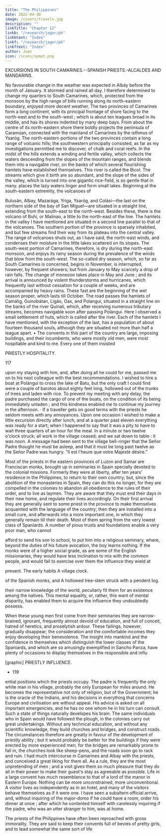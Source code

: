 ```yaml
---
title: "The Philippines"
date: 2022-04-30
image: /covers/travels.jpg
description: ""
linkTitle: "Chapter 12"
linkb: "/research/jagor/ph"
linkbtext: "Index"
linkf: "/research/jagor/ph"
linkftext: "Index"
author: Juan
icon: /icons/spmat.png
---
```



EXCURSIONS IN SOUTH CAMARINES.--SPANISH PRIESTS.-ALCALDES AND MANDARINS.

No favourable change in the weather was expected in Albáy before the month of January. It stormed and rained all day. I therefore determined to change my quarters to South Camarines, which, protected from the monsoon by the high range of bills running along its north-eastern boundary, enjoyed more decent weather. The two provinces of Camarines form a long continent, with its principal frontage of shore facing to the north-east and to the south-west ; which is about ten leagues broad in its middle, and has its shores indented by many deep bays. From about the centre of its north-eastern shore there boldly projects the peninsula of Caramúan, connected with the mainland of Camarines by the isthmus of Ysaróg. The north-eastern portions of the two provinces contain a long range of volcanic hills; the southwestern principally consisted, as far as my investigations permitted me to discover, of chalk and coral reefs. In the midst of the hills extends a winding and fertile valley, which collects the waters descending from the slopes of the mountain ranges, and blends them into a navigable river, on the banks of which several flourishing hamlets have established themselves. This river is called the Bicol. The streams which give it birth are so abundant, and the slope of the sides of the valley, which is turned into one gigantic rice-field, is so gentle that in many. places the lazy waters linger and form small lakes. Beginning at the south-eastern extremity, the volcanoes of

Bulusán, Albay, Mazarága, Yriga, Ysaróg, and Colási—the last on the northern side of the bay of San Miguel—are situated in a straight line, extending from the south-east to the north-west. Besides these, there is the volcano of Buhi, or Malinao, a little to the north-east of the line. The hamlets in the valley I have mentioned are situated in a second line parallel to that of the volcanoes. The southern portion of the province is sparsely inhabited, and but few streams find their way from its plateau into the central valley. The range of volcanoes shuts out, as I have said, the north-east winds, and condenses their moisture in the little lakes scattered on its slopes. The south-west portion of Camarines, therefore, is dry during the north-east monsoon, and enjoys its rainy season during the prevalence of the winds that blow from the south-west. The so-called dry season, which, so far as South Camarínes is concerned, begins in November, is interrupted, however, by frequent showers; but from January to May scarcely a drop of rain falls. The change of monsoon takes place in May and June ; and its arrival is announced by violent thunderstorms and hurricanes, which frequently last without cessation for a couple of weeks, and are accompanied by heavy rains. These fast are the beginning of the wet season proper, which lasts till October. The road passes the hamlets of Camálig, Guinobátan, Ligáo, Oas, and Polangui, situated in a straight line on the banks of the river Quínali, which, after receiving numerous tributary streams, becomes navigable soon after passing Polángui. Here I observed a small settlement of huts, which is called after the river. Each of the hamlets I have mentioned, with the exception of the last, has a population of about fourteen thousand souls, although they are situated not more than half a league apart. • The convents in this part of the country are large, imposing buildings, and their incumbents, who were mostly old men, were most hospitable and kind to me. Every one of them insisted

PRIESTLY HOSPITALITY.

117

upon my staying with him, and, after doing all he could for me, passed me on to his next colleague with the best recommendations. I wished to hire a boat at Polángui to cross the lake of Batu, but the only craft I could find were a couple of barotos about eighty feet long, hollowed out of the trunks of trees and laden with rice. To prevent my meeting with any delay, the padre purchased the cargo of one of the boats, on the condition of its being immediately unladen ; and this kindness enabled me to continue my journey in the afternoon. · If a traveller gets on good terms with the priests he seldom meets with any annoyances. Upon one occasion I wished to make a little excursion directly after lunch, and at a quarter past eleven everything was ready for a start; when I happened to say that it was a pity to have to wait three quarters of an hour for the meal. In a minute or two twelve o'clock struck; all work in the village ceased; and we sat down to table : it was noon. A message had been sent to the village bell-ringer that the Señor Padre thought he must be asleep, and that it must be long past twelve as the Señor Padre was hungry. “Il est l'heure que votre Majesté désire.”

Most of the priests in the eastern provinces of Luzon and Samar are Franciscan monks, brought up in seminaries in Spain specially devoted to the colonial missions. Formerly they were at liberty, after ten years' residence in the Philippines, to return to their own country; but, since the abolition of the monasteries in Spain, they can do this no longer, for they are compelled in the colonies to abandon all obedience to the rules of their order, and to live as laymen. They are aware that they must end their days in their new home, and regulate their lives accordingly. On their first arrival they are generally sent to some priest in the province to make themselves acquainted with the language of the country; then they are installed into a small cure, and afterwards into a more important one, in which they generally remain till their death. Most of them spring from the very lowest class of Spaniards. A number of pious trusts and foundations enable a very poor man, who cannot

afford to send his son to school, to put him into a religious seminary, where, beyond the duties of his future avocation, the boy learns nothing. If the monks were of a higher social grade, as are some of the English missionaries, they would have less inclination to mix with the common people, and would fail to exercise over them the influence they wield at

present. The early habits A village clock.

of the Spanish monks, and A hollowed tree-stem struck with a pendent log.

their narrow knowledge of the world, peculiarly fit them for an existence among the natives. This mental equality, or, rather, this want of mental disparity, has enabled them to acquire the influence they undoubtedly possess.

When these young men first come from their seminaries they are narrow-brained, ignorant, frequently almost devoid of education, and full of conceit, hatred of heretics, and proselytish ardour. These failings, however, gradually disappear; the consideration and the comfortable incomes they enjoy developing their benevolence. The insight into mankind and the confidence in themselves which distinguish the lower classes of the Spaniards, and which are so amusingly exemplified in Sancho Panza, have plenty of occasions to display themselves in the responsible and influ

[graphic]
PRIESTLY INFLUENCE.

- 119

ential positions which the priests occupy. The padre is frequently the only white man in his village, probably the only European for miles around. He becomes the representative not only of religion, but of the Government; he is the oracle of the Indians, and his decisions in everything that concerns Europe and civilisation are without appeal. His advice is asked on all important emergencies, and he has no one whom he in his turn can consult. Such a state of things naturally developes his brain. The same individuals who in Spain would have followed the plough, in the colonies carry out great undertakings. Without any technical education, and without any scientific knowledge, they build churches and bridges, and construct roads. The circumstances therefore are greatly in favour of the development of priestly ability ; but it would probably be better for the buildings if they were erected by more experienced men, for the bridges are remarkably prone to fall in, the churches look like sheep-pens, and the roads soon go to rack and ruin. I had much intercourse in Camarines and Albay with the priests, and conceived a great liking for them all. As a rule, they are the most unpretending of men ; and a visit gives them so much pleasure that they do all in their power to make their guest's stay as agreeable as possible. Life in a large convent has much resemblance to that of a lord of the manor in Eastern Europe. Nothing can be more unconstrained, more unconventional. A visitor lives as independently as in an hotel, and many of the visitors behave themselves as if it were one. I have seen a subaltern official arrive, and, without inquiring of the major-domo if he could have a room, order his dinner at once ; after which he contented himself with carelessly inquiring if the padre, who was an utter stranger to him, was at home.

The priests of the Philippines have often been reproached with gross immorality. They are said to keep their convents full of bevies of pretty girls, and to lead somewhat the same sort of life